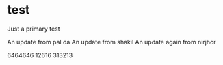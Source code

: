 # test
Just a primary test

An update from pal da
An update from shakil
An update again from nirjhor

6464646
12616
313213
